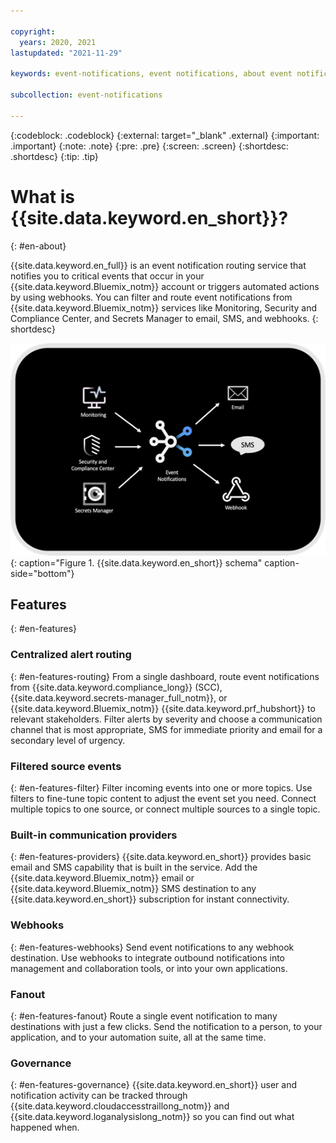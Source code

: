 ```yaml
---

copyright:
  years: 2020, 2021
lastupdated: "2021-11-29"

keywords: event-notifications, event notifications, about event notifications

subcollection: event-notifications

---
```


{:codeblock: .codeblock}
{:external: target="_blank" .external}
{:important: .important}
{:note: .note}
{:pre: .pre}
{:screen: .screen}
{:shortdesc: .shortdesc}
{:tip: .tip}

# What is {{site.data.keyword.en_short}}? 
{: #en-about}

 {{site.data.keyword.en_full}} is an event notification routing service that notifies you to critical events that occur in your {{site.data.keyword.Bluemix_notm}} account or triggers automated actions by using webhooks. You can filter and route event notifications from {{site.data.keyword.Bluemix_notm}} services like Monitoring, Security and Compliance Center, and Secrets Manager to email, SMS, and webhooks.
{: shortdesc}

![Event notifications schema](images/en-schema.png "Event notifications schema"){: caption="Figure 1. {{site.data.keyword.en_short}} schema" caption-side="bottom"}

## Features
{: #en-features}

### Centralized alert routing
{: #en-features-routing}
From a single dashboard, route event notifications from {{site.data.keyword.compliance_long}} (SCC), {{site.data.keyword.secrets-manager_full_notm}}, or {{site.data.keyword.Bluemix_notm}} {{site.data.keyword.prf_hubshort}} to relevant stakeholders. Filter alerts by severity and choose a communication channel that is most appropriate, SMS for immediate priority and email for a secondary level of urgency.

### Filtered source events
{: #en-features-filter}
Filter incoming events into one or more topics. Use filters to fine-tune topic content to adjust the event set you need. Connect multiple topics to one source, or connect multiple sources to a single topic.

### Built-in communication providers
{: #en-features-providers}
{{site.data.keyword.en_short}} provides basic email and SMS capability that is built in the service. Add the {{site.data.keyword.Bluemix_notm}} email or {{site.data.keyword.Bluemix_notm}} SMS destination to any {{site.data.keyword.en_short}} subscription for instant connectivity.

### Webhooks
{: #en-features-webhooks}
Send event notifications to any webhook destination.  Use webhooks to integrate outbound notifications into management and collaboration tools, or into your own applications.

### Fanout
{: #en-features-fanout}
Route a single event notification to many destinations with just a few clicks. Send the notification to a person, to your application, and to your automation suite, all at the same time.

### Governance
{: #en-features-governance}
{{site.data.keyword.en_short}} user and notification activity can be tracked through {{site.data.keyword.cloudaccesstraillong_notm}} and {{site.data.keyword.loganalysislong_notm}} so you can find out what happened when.



